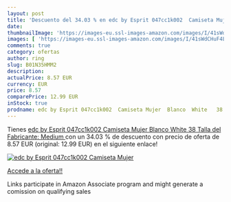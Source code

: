 ```yaml
---
layout: post
title: 'Descuento del 34.03 % en edc by Esprit 047cc1k002  Camiseta Mujer'
date: 
thumbnailImage: 'https://images-eu.ssl-images-amazon.com/images/I/41sWdCHuF4L._SL200_.jpg'
images: [ 'https://images-eu.ssl-images-amazon.com/images/I/41sWdCHuF4L._SL200_.jpg' ]
comments: true
category: ofertas
author: ring
slug: B01N35HMM2
description:
actualPrice: 8.57 EUR
currency: EUR
price: 8.57
comparePrice: 12.99 EUR
inStock: true
prodname: edc by Esprit 047cc1k002  Camiseta Mujer  Blanco  White   38  Talla del Fabricante: Medium 
---
```


Tienes [edc by Esprit 047cc1k002  Camiseta Mujer  Blanco  White   38  Talla del Fabricante: Medium ](https://www.amazon.es/dp/B01N35HMM2/?tag=tolees-21) con un 34.03 % de descuento con precio de oferta de 8.57 EUR (original: 12.99 EUR) en el siguiente enlace!

[![edc by Esprit 047cc1k002  Camiseta Mujer](https://images-eu.ssl-images-amazon.com/images/I/41sWdCHuF4L._SL200_.jpg)](https://www.amazon.es/dp/B01N35HMM2/?tag=tolees-21)

[Accede a la oferta!!](https://www.amazon.es/dp/B01N35HMM2/?tag=tolees-21)

Links participate in Amazon Associate program and might generate a comission on qualifying sales



